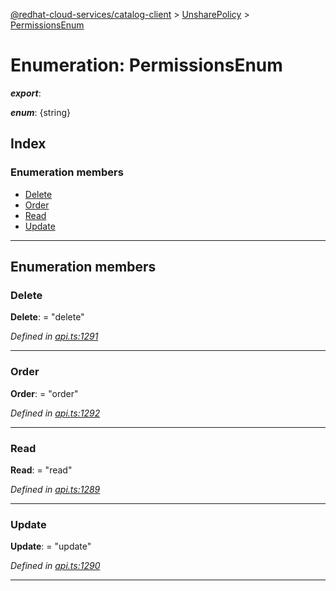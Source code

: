 [@redhat-cloud-services/catalog-client](../README.md) > [UnsharePolicy](../modules/unsharepolicy.md) > [PermissionsEnum](../enums/unsharepolicy.permissionsenum.md)

# Enumeration: PermissionsEnum

*__export__*: 

*__enum__*: {string}

## Index

### Enumeration members

* [Delete](unsharepolicy.permissionsenum.md#delete)
* [Order](unsharepolicy.permissionsenum.md#order)
* [Read](unsharepolicy.permissionsenum.md#read)
* [Update](unsharepolicy.permissionsenum.md#update)

---

## Enumeration members

<a id="delete"></a>

###  Delete

**Delete**:  = "delete"

*Defined in [api.ts:1291](https://github.com/RedHatInsights/javascript-clients/blob/master/packages/catalog/api.ts#L1291)*

___
<a id="order"></a>

###  Order

**Order**:  = "order"

*Defined in [api.ts:1292](https://github.com/RedHatInsights/javascript-clients/blob/master/packages/catalog/api.ts#L1292)*

___
<a id="read"></a>

###  Read

**Read**:  = "read"

*Defined in [api.ts:1289](https://github.com/RedHatInsights/javascript-clients/blob/master/packages/catalog/api.ts#L1289)*

___
<a id="update"></a>

###  Update

**Update**:  = "update"

*Defined in [api.ts:1290](https://github.com/RedHatInsights/javascript-clients/blob/master/packages/catalog/api.ts#L1290)*

___

